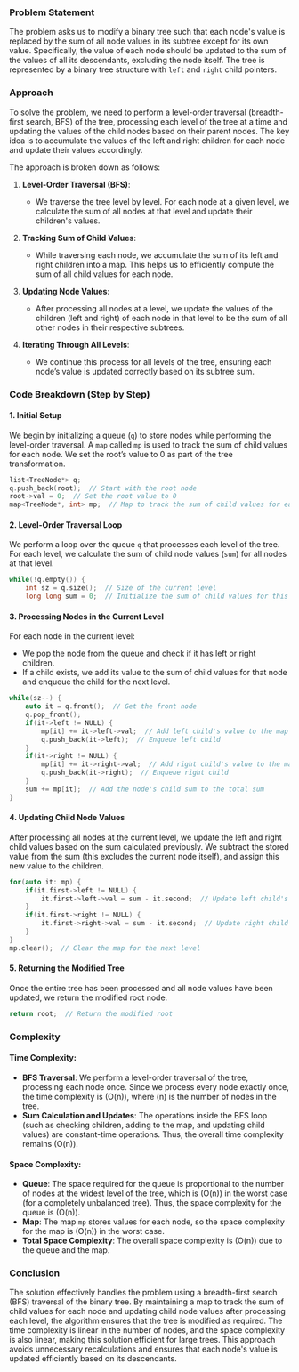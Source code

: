 ### Problem Statement

The problem asks us to modify a binary tree such that each node's value is replaced by the sum of all node values in its subtree except for its own value. Specifically, the value of each node should be updated to the sum of the values of all its descendants, excluding the node itself. The tree is represented by a binary tree structure with `left` and `right` child pointers.

### Approach

To solve the problem, we need to perform a level-order traversal (breadth-first search, BFS) of the tree, processing each level of the tree at a time and updating the values of the child nodes based on their parent nodes. The key idea is to accumulate the values of the left and right children for each node and update their values accordingly.

The approach is broken down as follows:

1. **Level-Order Traversal (BFS)**:
   - We traverse the tree level by level. For each node at a given level, we calculate the sum of all nodes at that level and update their children's values.
   
2. **Tracking Sum of Child Values**:
   - While traversing each node, we accumulate the sum of its left and right children into a map. This helps us to efficiently compute the sum of all child values for each node.
   
3. **Updating Node Values**:
   - After processing all nodes at a level, we update the values of the children (left and right) of each node in that level to be the sum of all other nodes in their respective subtrees.

4. **Iterating Through All Levels**:
   - We continue this process for all levels of the tree, ensuring each node’s value is updated correctly based on its subtree sum.

### Code Breakdown (Step by Step)

#### 1. **Initial Setup**

We begin by initializing a queue (`q`) to store nodes while performing the level-order traversal. A `map` called `mp` is used to track the sum of child values for each node. We set the root’s value to 0 as part of the tree transformation.

```cpp
list<TreeNode*> q;
q.push_back(root);  // Start with the root node
root->val = 0;  // Set the root value to 0
map<TreeNode*, int> mp;  // Map to track the sum of child values for each node
```

#### 2. **Level-Order Traversal Loop**

We perform a loop over the queue `q` that processes each level of the tree. For each level, we calculate the sum of child node values (`sum`) for all nodes at that level.

```cpp
while(!q.empty()) {
    int sz = q.size();  // Size of the current level
    long long sum = 0;  // Initialize the sum of child values for this level
```

#### 3. **Processing Nodes in the Current Level**

For each node in the current level:
- We pop the node from the queue and check if it has left or right children.
- If a child exists, we add its value to the sum of child values for that node and enqueue the child for the next level.

```cpp
while(sz--) {
    auto it = q.front();  // Get the front node
    q.pop_front();
    if(it->left != NULL) {
        mp[it] += it->left->val;  // Add left child's value to the map
        q.push_back(it->left);  // Enqueue left child
    }
    if(it->right != NULL) {
        mp[it] += it->right->val;  // Add right child's value to the map
        q.push_back(it->right);  // Enqueue right child
    }
    sum += mp[it];  // Add the node's child sum to the total sum
}
```

#### 4. **Updating Child Node Values**

After processing all nodes at the current level, we update the left and right child values based on the sum calculated previously. We subtract the stored value from the sum (this excludes the current node itself), and assign this new value to the children.

```cpp
for(auto it: mp) {
    if(it.first->left != NULL) {
        it.first->left->val = sum - it.second;  // Update left child's value
    }
    if(it.first->right != NULL) {
        it.first->right->val = sum - it.second;  // Update right child's value
    }    
}
mp.clear();  // Clear the map for the next level
```

#### 5. **Returning the Modified Tree**

Once the entire tree has been processed and all node values have been updated, we return the modified root node.

```cpp
return root;  // Return the modified root
```

### Complexity

#### Time Complexity:
- **BFS Traversal**: We perform a level-order traversal of the tree, processing each node once. Since we process every node exactly once, the time complexity is \(O(n)\), where \(n\) is the number of nodes in the tree.
- **Sum Calculation and Updates**: The operations inside the BFS loop (such as checking children, adding to the map, and updating child values) are constant-time operations. Thus, the overall time complexity remains \(O(n)\).

#### Space Complexity:
- **Queue**: The space required for the queue is proportional to the number of nodes at the widest level of the tree, which is \(O(n)\) in the worst case (for a completely unbalanced tree). Thus, the space complexity for the queue is \(O(n)\).
- **Map**: The map `mp` stores values for each node, so the space complexity for the map is \(O(n)\) in the worst case.
- **Total Space Complexity**: The overall space complexity is \(O(n)\) due to the queue and the map.

### Conclusion

The solution effectively handles the problem using a breadth-first search (BFS) traversal of the binary tree. By maintaining a map to track the sum of child values for each node and updating child node values after processing each level, the algorithm ensures that the tree is modified as required. The time complexity is linear in the number of nodes, and the space complexity is also linear, making this solution efficient for large trees. This approach avoids unnecessary recalculations and ensures that each node's value is updated efficiently based on its descendants.